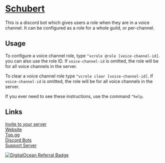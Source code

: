# [Schubert](https://www.beatso.tk/project/schubert)

This is a discord bot which gives users a role when they are in a voice channel. It can be configured as a role for a whole guild, or per-channel.


## Usage

To configure a voice channel role, type `^vcrole @role [voice-channel-id]`. you can also use the role ID. If `voice-channel-id` is omitted, the role will be for all voice channels in the server.

To clear a voice channel role type `^vcrole clear [voice-channel-id]`. If `voice-channel-id` is omitted, the role will be for all voice channels in the server.

If you ever need to see these instructions, use the command `^help`.

## Links

[Invite to your server](https://discord.com/oauth2/authorize?client_id=777514345461448714&scope=bot&permissions=268504064)  
[Website](https://www.beatso.tk/project/schubert/)  
[Top.gg](https://top.gg/bot/777514345461448714)  
[Discord Bots](https://discord.bots.gg/bots/777514345461448714)  
[Support Server](https://www.beatso.tk/discord)

[![DigitalOcean Referral Badge](https://web-platforms.sfo2.digitaloceanspaces.com/WWW/Badge%203.svg)](https://www.digitalocean.com/?refcode=3913ec13fa90&utm_campaign=Referral_Invite&utm_medium=Referral_Program&utm_source=badge)
